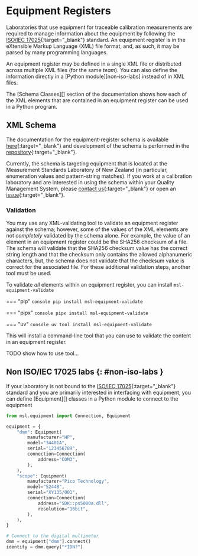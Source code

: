 # Equipment Registers

Laboratories that use equipment for traceable calibration measurements are required to manage information about the equipment by following the [ISO/IEC 17025]{:target="_blank"} standard. An equipment register is in the eXtensible Markup Language (XML) file format, and, as such, it may be parsed by many programming languages.

An equipment register may be defined in a single XML file or distributed across multiple XML files (for the same _team_). You can also define the information directly in a [Python module][non-iso-labs] instead of in XML files.

The [Schema Classes][] section of the documentation shows how each of the XML elements that are contained in an equipment register can be used in a Python program.

## XML Schema

The documentation for the equipment-register schema is available [here](https://mslnz.github.io/equipment-register-schema/latest/){:target="_blank"} and development of the schema is performed in the [repository](https://github.com/MSLNZ/equipment-register-schema){:target="_blank"}.

Currently, the schema is targeting equipment that is located at the Measurement Standards Laboratory of New Zealand (in particular, enumeration values and pattern-string matches). If you work at a calibration laboratory and are interested in using the schema within your Quality Management System, please [contact us](https://www.measurement.govt.nz/contact-us){:target="_blank"} or open an [issue](https://github.com/MSLNZ/equipment-register-schema/issues){:target="_blank"}.

### Validation

You may use any XML-validating tool to validate an equipment register against the schema; however, some of the values of the XML elements are not _completely_ validated by the schema alone. For example, the value of an element in an equipment register could be the SHA256 checksum of a file. The schema will validate that the SHA256 checksum value has the correct string length and that the checksum only contains the allowed alphanumeric characters, but, the schema does not validate that the checksum value is correct for the associated file. For these additional validation steps, another tool must be used.

To validate _all_ elements within an equipment register, you can install `msl-equipment-validate`

=== "pip"
    ```console
    pip install msl-equipment-validate
    ```

=== "pipx"
    ```console
    pipx install msl-equipment-validate
    ```

=== "uv"
    ```console
    uv tool install msl-equipment-validate
    ```

This will install a command-line tool that you can use to validate the content in an equipment register.

TODO show how to use tool...

## Non ISO/IEC 17025 labs {: #non-iso-labs }

If your laboratory is not bound to the [ISO/IEC 17025]{:target="_blank"} standard and you are primarily interested in interfacing with equipment, you can define [Equipment][] classes in a Python module to connect to the equipment

```python
from msl.equipment import Connection, Equipment

equipment = {
    "dmm": Equipment(
        manufacturer="HP",
        model="34401A",
        serial="123456789",
        connection=Connection(
            address="COM3",
        ),
    ),
    "scope": Equipment(
        manufacturer="Pico Technology",
        model="5244B",
        serial="XY135/001",
        connection=Connection(
            address="SDK::ps5000a.dll",
            resolution="16bit",
        ),
    ),
}

# Connect to the digital multimeter
dmm = equipment["dmm"].connect()
identity = dmm.query("*IDN?")
```

[ISO/IEC 17025]: https://www.iso.org/ISO-IEC-17025-testing-and-calibration-laboratories.html
